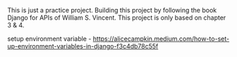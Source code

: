This is just a practice project. Building this project by following the book Django for APIs of William S. Vincent. This project is only based on chapter 3 & 4.

setup environment variable - https://alicecampkin.medium.com/how-to-set-up-environment-variables-in-django-f3c4db78c55f